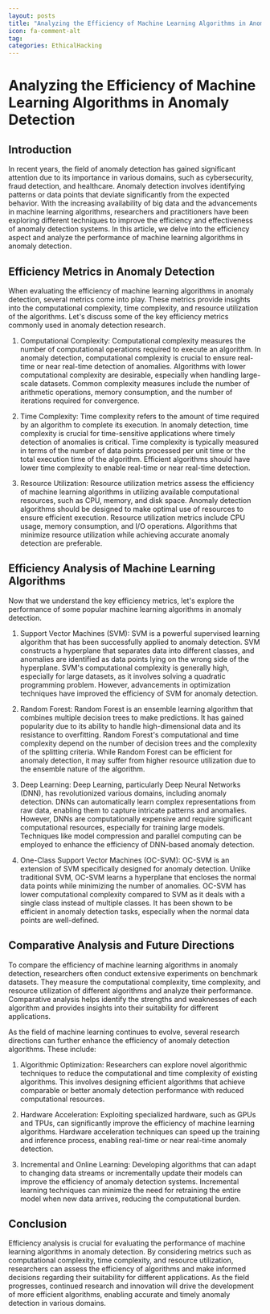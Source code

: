 ```yaml
---
layout: posts
title: "Analyzing the Efficiency of Machine Learning Algorithms in Anomaly Detection"
icon: fa-comment-alt
tag:      
categories: EthicalHacking
---
```



# Analyzing the Efficiency of Machine Learning Algorithms in Anomaly Detection

## Introduction

In recent years, the field of anomaly detection has gained significant attention due to its importance in various domains, such as cybersecurity, fraud detection, and healthcare. Anomaly detection involves identifying patterns or data points that deviate significantly from the expected behavior. With the increasing availability of big data and the advancements in machine learning algorithms, researchers and practitioners have been exploring different techniques to improve the efficiency and effectiveness of anomaly detection systems. In this article, we delve into the efficiency aspect and analyze the performance of machine learning algorithms in anomaly detection.

## Efficiency Metrics in Anomaly Detection

When evaluating the efficiency of machine learning algorithms in anomaly detection, several metrics come into play. These metrics provide insights into the computational complexity, time complexity, and resource utilization of the algorithms. Let's discuss some of the key efficiency metrics commonly used in anomaly detection research.

1. Computational Complexity: Computational complexity measures the number of computational operations required to execute an algorithm. In anomaly detection, computational complexity is crucial to ensure real-time or near real-time detection of anomalies. Algorithms with lower computational complexity are desirable, especially when handling large-scale datasets. Common complexity measures include the number of arithmetic operations, memory consumption, and the number of iterations required for convergence.

2. Time Complexity: Time complexity refers to the amount of time required by an algorithm to complete its execution. In anomaly detection, time complexity is crucial for time-sensitive applications where timely detection of anomalies is critical. Time complexity is typically measured in terms of the number of data points processed per unit time or the total execution time of the algorithm. Efficient algorithms should have lower time complexity to enable real-time or near real-time detection.

3. Resource Utilization: Resource utilization metrics assess the efficiency of machine learning algorithms in utilizing available computational resources, such as CPU, memory, and disk space. Anomaly detection algorithms should be designed to make optimal use of resources to ensure efficient execution. Resource utilization metrics include CPU usage, memory consumption, and I/O operations. Algorithms that minimize resource utilization while achieving accurate anomaly detection are preferable.

## Efficiency Analysis of Machine Learning Algorithms

Now that we understand the key efficiency metrics, let's explore the performance of some popular machine learning algorithms in anomaly detection.

1. Support Vector Machines (SVM): SVM is a powerful supervised learning algorithm that has been successfully applied to anomaly detection. SVM constructs a hyperplane that separates data into different classes, and anomalies are identified as data points lying on the wrong side of the hyperplane. SVM's computational complexity is generally high, especially for large datasets, as it involves solving a quadratic programming problem. However, advancements in optimization techniques have improved the efficiency of SVM for anomaly detection.

2. Random Forest: Random Forest is an ensemble learning algorithm that combines multiple decision trees to make predictions. It has gained popularity due to its ability to handle high-dimensional data and its resistance to overfitting. Random Forest's computational and time complexity depend on the number of decision trees and the complexity of the splitting criteria. While Random Forest can be efficient for anomaly detection, it may suffer from higher resource utilization due to the ensemble nature of the algorithm.

3. Deep Learning: Deep Learning, particularly Deep Neural Networks (DNN), has revolutionized various domains, including anomaly detection. DNNs can automatically learn complex representations from raw data, enabling them to capture intricate patterns and anomalies. However, DNNs are computationally expensive and require significant computational resources, especially for training large models. Techniques like model compression and parallel computing can be employed to enhance the efficiency of DNN-based anomaly detection.

4. One-Class Support Vector Machines (OC-SVM): OC-SVM is an extension of SVM specifically designed for anomaly detection. Unlike traditional SVM, OC-SVM learns a hyperplane that encloses the normal data points while minimizing the number of anomalies. OC-SVM has lower computational complexity compared to SVM as it deals with a single class instead of multiple classes. It has been shown to be efficient in anomaly detection tasks, especially when the normal data points are well-defined.

## Comparative Analysis and Future Directions

To compare the efficiency of machine learning algorithms in anomaly detection, researchers often conduct extensive experiments on benchmark datasets. They measure the computational complexity, time complexity, and resource utilization of different algorithms and analyze their performance. Comparative analysis helps identify the strengths and weaknesses of each algorithm and provides insights into their suitability for different applications.

As the field of machine learning continues to evolve, several research directions can further enhance the efficiency of anomaly detection algorithms. These include:

1. Algorithmic Optimization: Researchers can explore novel algorithmic techniques to reduce the computational and time complexity of existing algorithms. This involves designing efficient algorithms that achieve comparable or better anomaly detection performance with reduced computational resources.

2. Hardware Acceleration: Exploiting specialized hardware, such as GPUs and TPUs, can significantly improve the efficiency of machine learning algorithms. Hardware acceleration techniques can speed up the training and inference process, enabling real-time or near real-time anomaly detection.

3. Incremental and Online Learning: Developing algorithms that can adapt to changing data streams or incrementally update their models can improve the efficiency of anomaly detection systems. Incremental learning techniques can minimize the need for retraining the entire model when new data arrives, reducing the computational burden.

## Conclusion

Efficiency analysis is crucial for evaluating the performance of machine learning algorithms in anomaly detection. By considering metrics such as computational complexity, time complexity, and resource utilization, researchers can assess the efficiency of algorithms and make informed decisions regarding their suitability for different applications. As the field progresses, continued research and innovation will drive the development of more efficient algorithms, enabling accurate and timely anomaly detection in various domains.